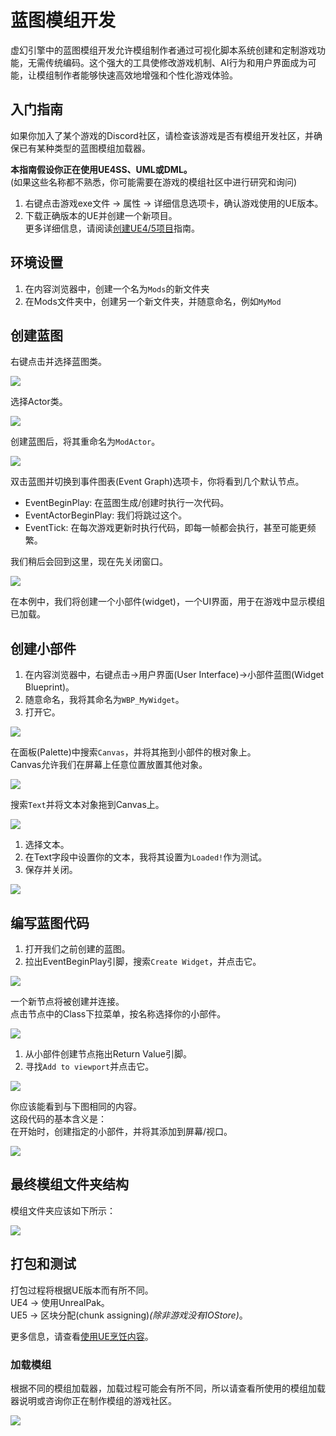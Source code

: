 # 蓝图模组开发
虚幻引擎中的蓝图模组开发允许模组制作者通过可视化脚本系统创建和定制游戏功能，无需传统编码。这个强大的工具使修改游戏机制、AI行为和用户界面成为可能，让模组制作者能够快速高效地增强和个性化游戏体验。

## 入门指南
如果你加入了某个游戏的Discord社区，请检查该游戏是否有模组开发社区，并确保已有某种类型的蓝图模组加载器。

**本指南假设你正在使用UE4SS、UML或DML。** <br>
(如果这些名称都不熟悉，你可能需要在游戏的模组社区中进行研究和询问)

1. 右键点击游戏exe文件 -> 属性 -> 详细信息选项卡，确认游戏使用的UE版本。
2. 下载正确版本的UE并创建一个新项目。<br>
更多详细信息，请阅读[创建UE4/5项目](./IntermediateModding/CreatingProject.md)指南。

## 环境设置
1. 在内容浏览器中，创建一个名为`Mods`的新文件夹
2. 在Mods文件夹中，创建另一个新文件夹，并随意命名，例如`MyMod`

## 创建蓝图
右键点击并选择蓝图类。

![](/Media/BpIntro/1.png)

选择Actor类。

![](/Media/BpIntro/2.png)

创建蓝图后，将其重命名为`ModActor`。

![](/Media/BpIntro/3.png)

双击蓝图并切换到事件图表(Event Graph)选项卡，你将看到几个默认节点。<br>
- EventBeginPlay: 在蓝图生成/创建时执行一次代码。
- EventActorBeginPlay: 我们将跳过这个。
- EventTick: 在每次游戏更新时执行代码，即每一帧都会执行，甚至可能更频繁。

我们稍后会回到这里，现在先关闭窗口。

![](/Media/BpIntro/4.png)

在本例中，我们将创建一个小部件(widget)，一个UI界面，用于在游戏中显示模组已加载。

## 创建小部件

1. 在内容浏览器中，右键点击->用户界面(User Interface)->小部件蓝图(Widget Blueprint)。
2. 随意命名，我将其命名为`WBP_MyWidget`。
3. 打开它。

![](/Media/BpIntro/5.png)

在面板(Palette)中搜索`Canvas`，并将其拖到小部件的根对象上。<br>
Canvas允许我们在屏幕上任意位置放置其他对象。

![](/Media/BpIntro/6.png)

搜索`Text`并将文本对象拖到Canvas上。

![](/Media/BpIntro/7.png)

1. 选择文本。
2. 在Text字段中设置你的文本，我将其设置为`Loaded!`作为测试。
3. 保存并关闭。

![](/Media/BpIntro/9.png)

## 编写蓝图代码

1. 打开我们之前创建的蓝图。
2. 拉出EventBeginPlay引脚，搜索`Create Widget`，并点击它。

![](/Media/BpIntro/10.png)

一个新节点将被创建并连接。<br>
点击节点中的Class下拉菜单，按名称选择你的小部件。

![](/Media/BpIntro/11.png)

1. 从小部件创建节点拖出Return Value引脚。
2. 寻找`Add to viewport`并点击它。

![](/Media/BpIntro/12.png)

你应该能看到与下图相同的内容。<br>
这段代码的基本含义是：<br>
在开始时，创建指定的小部件，并将其添加到屏幕/视口。

![](/Media/BpIntro/13.png)

## 最终模组文件夹结构
模组文件夹应该如下所示：

![](/Media/BpIntro/14.png)



## 打包和测试
打包过程将根据UE版本而有所不同。<br>
UE4 -> 使用UnrealPak。<br>
UE5 -> 区块分配(chunk assigning)_(除非游戏没有IOStore)_。

更多信息，请查看[使用UE烹饪内容](/IntermediateModding/CookingContent.md)。

### 加载模组
根据不同的模组加载器，加载过程可能会有所不同，所以请查看所使用的模组加载器说明或咨询你正在制作模组的游戏社区。


![](/Media/BpIntro/15.png)


